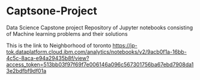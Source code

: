 # Captsone-Project
 Data Science Capstone project
 Repository of Jupyter notebooks consisting of Machine learning problems and their solutions

This is the link to Neighborhood of toronto
https://jp-tok.dataplatform.cloud.ibm.com/analytics/notebooks/v2/9acb0f1a-16bb-4c5c-8aca-e94a29435b8f/view?access_token=513bb03f97f69f7e006146a096c567301756ba67ebd7908da13e2bdfbf9df01a
